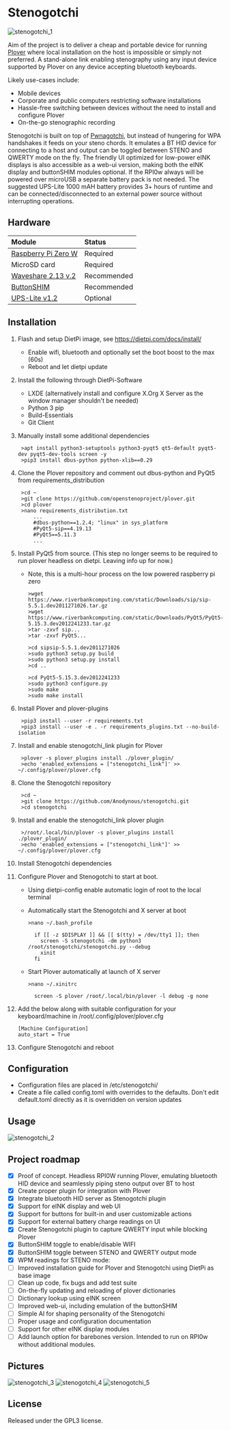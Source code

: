 # Stenogotchi
![stenogotchi_1](https://user-images.githubusercontent.com/17461433/107876588-8e52aa80-6ecf-11eb-81ba-14731c885ff1.jpeg)

Aim of the project is to deliver a cheap and portable device for running [Plover](https://www.openstenoproject.org/ "Plover: Open Steno Project") where local installation on the host is impossible or simply not preferred. A stand-alone link enabling stenography using any input device supported by Plover on any device accepting bluetooth keyboards. 

Likely use-cases include: 
- Mobile devices
- Corporate and public computers restricting software installations 
- Hassle-free switching between devices without the need to install and configure Plover
- On-the-go stenographic recording

Stenogotchi is built on top of [Pwnagotchi](https://github.com/evilsocket/pwnagotchi), but instead of hungering for WPA handshakes it feeds on your steno chords. It emulates a BT HID device for connecting to a host and output can be toggled between STENO and QWERTY mode on the fly. The friendly UI optimized for low-power eINK displays is also accessible as a web-ui version, making both the eINK display and buttonSHIM modules optional. If the RPI0w always will be powered over microUSB a separate battery pack is not needed. The suggested UPS-Lite 1000 mAH battery provides 3+ hours of runtime and can be connected/disconnected to an external power source without interrupting operations. 

## Hardware
| Module                                                                           | Status       |
|:---------------------------------------------------------------------------------|:-------------|
| [Raspberry Pi Zero W](https://www.raspberrypi.org/products/raspberry-pi-zero-w/) | Required     |
| MicroSD card                                                                     | Required     |
| [Waveshare 2.13 v.2](https://www.waveshare.com/wiki/2.13inch_e-Paper_HAT)        | Recommended  |
| [ButtonSHIM](https://shop.pimoroni.com/products/button-shim)                     | Recommended  |
| [UPS-Lite v1.2](https://hackaday.io/project/173847-ups-lite)                     | Optional     |

## Installation

1. Flash and setup DietPi image, see https://dietpi.com/docs/install/
    * Enable wifi, bluetooth and optionally set the boot boost to the max (60s)
    * Reboot and let dietpi update

2. Install the following through DietPi-Software
    * LXDE (alternatively install and configure X.Org X Server as the window manager shouldn't be needed)
    * Python 3 pip
    * Build-Essentials
    * Git Client

3. Manually install some additional dependencies
    
        >apt install python3-setuptools python3-pyqt5 qt5-default pyqt5-dev pyqt5-dev-tools screen -y
        >pip3 install dbus-python python-xlib==0.29

4. Clone the Plover repository and comment out dbus-python and PyQt5 from requirements_distribution

        >cd ~ 
        >git clone https://github.com/openstenoproject/plover.git
        >cd plover
        >nano requirements_distribution.txt
            ...
            #dbus-python==1.2.4; "linux" in sys_platform
            #PyQt5-sip==4.19.13
            #PyQt5==5.11.3
            ...

5. Install PyQt5 from source. (This step no longer seems to be required to run plover headless on dietpi. Leaving info up for now.)
    * Note, this is a multi-hour process on the low powered raspberry pi zero

          >wget https://www.riverbankcomputing.com/static/Downloads/sip/sip-5.5.1.dev2011271026.tar.gz
          >wget https://www.riverbankcomputing.com/static/Downloads/PyQt5/PyQt5-5.15.3.dev2012241233.tar.gz
          >tar -zxvf sip...
          >tar -zxvf PyQt5...

          >cd sipsip-5.5.1.dev2011271026
          >sudo python3 setup.py build
          >sudo python3 setup.py install
          >cd ..

          >cd PyQt5-5.15.3.dev2012241233
          >sudo python3 configure.py
          >sudo make
          >sudo make install

5. Install Plover and plover-plugins
        
        >pip3 install --user -r requirements.txt
        >pip3 install --user -e . -r requirements_plugins.txt --no-build-isolation

6. Install and enable stenogotchi_link plugin for Plover 
     
        >plover -s plover_plugins install ./plover_plugin/
        >echo 'enabled_extensions = ["stenogotchi_link"]' >> ~/.config/plover/plover.cfg

7. Clone the Stenogotchi repository

        >cd ~ 
        >git clone https://github.com/Anodynous/stenogotchi.git
        >cd stenogotchi

8. Install and enable the stenogotchi_link plover plugin

        >/root/.local/bin/plover -s plover_plugins install ./plover_plugin/
        >echo 'enabled_extensions = ["stenogotchi_link"]' >> ~/.config/plover/plover.cfg

9. Install Stenogotchi dependencies

10. Configure Plover and Stenogotchi to start at boot.
    * Using dietpi-config enable automatic login of root to the local terminal
    * Automatically start the Stenogotchi and X server at boot

          >nano ~/.bash_profile
    
            if [[ -z $DISPLAY ]] && [[ $(tty) = /dev/tty1 ]]; then
              screen -S stenogotchi -dm python3 /root/stenogotchi/stenogotchi.py --debug
              xinit
            fi

    * Start Plover automatically at launch of X server

          >nano ~/.xinitrc
          
            screen -S plover /root/.local/bin/plover -l debug -g none

11. Add the below along with suitable configuration for your keyboard/machine in /root/.config/plover/plover.cfg

        [Machine Configuration]
        auto_start = True

12. Configure Stenogotchi and reboot

## Configuration
- Configuration files are placed in /etc/stenogotchi/
- Create a file called config.toml with overrides to the defaults. Don't edit default.toml directly as it is overridden on version updates

## Usage
![stenogotchi_2](https://user-images.githubusercontent.com/17461433/107883149-d5539680-6ef5-11eb-86fe-41f0b6293eed.jpg)

## Project roadmap
- [x] Proof of concept. Headless RPI0W running Plover, emulating bluetooth HID device and seamlessly piping steno output over BT to host
- [x] Create proper plugin for integration with Plover
- [x] Integrate bluetooth HID server as Stenogotchi plugin
- [x] Support for eINK display and web UI
- [x] Support for buttons for built-in and user customizable actions
- [x] Support for external battery charge readings on UI
- [x] Create Stenogotchi plugin to capture QWERTY input while blocking Plover
- [x] ButtonSHIM toggle to enable/disable WIFI
- [x] ButtonSHIM toggle between STENO and QWERTY output mode
- [x] WPM readings for STENO mode:
- [ ] Improved installation guide for Plover and Stenogotchi using DietPi as base image
- [ ] Clean up code, fix bugs and add test suite
- [ ] On-the-fly updating and reloading of plover dictionaries
- [ ] Dictionary lookup using eINK screen
- [ ] Improved web-ui, including emulation of the buttonSHIM
- [ ] Simple AI for shaping personality of the Stenogotchi
- [ ] Proper usage and configuration documentation
- [ ] Support for other eINK display modules
- [ ] Add launch option for barebones version. Intended to run on RPI0w without additional modules.

## Pictures
![stenogotchi_3](https://user-images.githubusercontent.com/17461433/107877063-cb6c6c00-6ed2-11eb-9f92-9059acd9f66d.jpeg)
![stenogotchi_4](https://user-images.githubusercontent.com/17461433/107876793-e3db8700-6ed0-11eb-83bb-648b08d1a315.jpeg)
![stenogotchi_5](https://user-images.githubusercontent.com/17461433/107876790-e0480000-6ed0-11eb-820d-65188cd0a031.jpeg)

## License
Released under the GPL3 license.